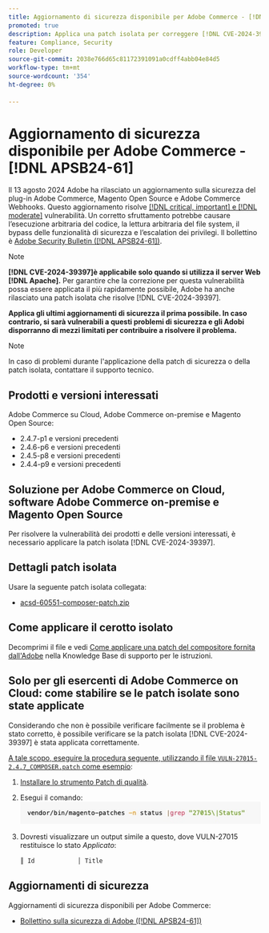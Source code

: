 ```yaml
---
title: Aggiornamento di sicurezza disponibile per Adobe Commerce - [!DNL APSB24-61]
promoted: true
description: Applica una patch isolata per correggere [!DNL CVE-2024-39397] le istanze di Adobe Commerce 2.4.7-p2, 2.4.6-p7, 2.4.5-p9, 2.4.4-p10 e versioni precedenti che eseguono solo [!DNL Apache].
feature: Compliance, Security
role: Developer
source-git-commit: 2038e766d65c81172391091a0cdff4abb04e84d5
workflow-type: tm+mt
source-wordcount: '354'
ht-degree: 0%

---
```


# Aggiornamento di sicurezza disponibile per Adobe Commerce - [!DNL APSB24-61]

Il 13 agosto 2024 Adobe ha rilasciato un aggiornamento sulla sicurezza del plug-in Adobe Commerce, Magento Open Source e Adobe Commerce Webhooks.
Questo aggiornamento risolve [[!DNL critical, important] e  [!DNL moderate]](https://helpx.adobe.com/security/severity-ratings.html) vulnerabilità. Un corretto sfruttamento potrebbe causare l’esecuzione arbitraria del codice, la lettura arbitraria del file system, il bypass delle funzionalità di sicurezza e l’escalation dei privilegi. Il bollettino è [Adobe Security Bulletin ([!DNL APSB24-61])](https://helpx.adobe.com/security/products/magento/apsb24-61.html).

>[!NOTE]
>
>**[!DNL CVE-2024-39397]è applicabile solo quando si utilizza il server Web [!DNL Apache].** Per garantire che la correzione per questa vulnerabilità possa essere applicata il più rapidamente possibile, Adobe ha anche rilasciato una patch isolata che risolve [!DNL CVE-2024-39397].

**Applica gli ultimi aggiornamenti di sicurezza il prima possibile. In caso contrario, si sarà vulnerabili a questi problemi di sicurezza e gli Adobi disporranno di mezzi limitati per contribuire a risolvere il problema.**

>[!NOTE]
>
>In caso di problemi durante l&#39;applicazione della patch di sicurezza o della patch isolata, contattare il supporto tecnico.

## Prodotti e versioni interessati

Adobe Commerce su Cloud, Adobe Commerce on-premise e Magento Open Source:

* 2.4.7-p1 e versioni precedenti
* 2.4.6-p6 e versioni precedenti
* 2.4.5-p8 e versioni precedenti
* 2.4.4-p9 e versioni precedenti

## Soluzione per Adobe Commerce on Cloud, software Adobe Commerce on-premise e Magento Open Source

Per risolvere la vulnerabilità dei prodotti e delle versioni interessati, è necessario applicare la patch isolata [!DNL CVE-2024-39397].

## Dettagli patch isolata

Usare la seguente patch isolata collegata:

* [acsd-60551-composer-patch.zip](assets/acsd-60551-composer-patch.zip)

## Come applicare il cerotto isolato

Decomprimi il file e vedi [Come applicare una patch del compositore fornita dall&#39;Adobe](https://experienceleague.adobe.com/docs/commerce-knowledge-base/kb/how-to/how-to-apply-a-composer-patch-provided-by-magento.html) nella Knowledge Base di supporto per le istruzioni.

## Solo per gli esercenti di Adobe Commerce on Cloud: come stabilire se le patch isolate sono state applicate

Considerando che non è possibile verificare facilmente se il problema è stato corretto, è possibile verificare se la patch isolata [!DNL CVE-2024-39397] è stata applicata correttamente.

<u>A tale scopo, eseguire la procedura seguente, utilizzando il file `VULN-27015-2.4.7_COMPOSER.patch` come esempio</u>:

1. [Installare lo strumento Patch di qualità](https://experienceleague.adobe.com/docs/commerce-operations/tools/quality-patches-tool/usage.html).
1. Esegui il comando:<br>
   ![cve-2024-34102-tell-if-patch-apply-code](assets/cve-2024-34102-tell-if-patch-applied-code.png)
1. Dovresti visualizzare un output simile a questo, dove VULN-27015 restituisce lo stato *Applicato*:

   ```bash
   ║ Id            │ Title                                                        │ Category        │ Origin                 │ Status      │ Details                                          ║ ║ N/A           │ ../m2-hotfixes/VULN-27015-2.4.7_COMPOSER_patch.patch      │ Other           │ Local                  │ Applied     │ Patch type: Custom                                
   ```

<!-- For Step 2:
     ```bash
    vendor/bin/magento-patches -n status |grep "27015\|Status"
     ```
-->

## Aggiornamenti di sicurezza

Aggiornamenti di sicurezza disponibili per Adobe Commerce:

* [Bollettino sulla sicurezza di Adobe ([!DNL APSB24-61])](https://helpx.adobe.com/security/products/magento/apsb24-61.html)
